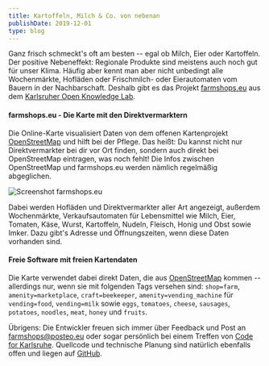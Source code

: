 ```yaml
---
title: Kartoffeln, Milch & Co. von nebenan
publishDate: 2019-12-01
type: blog
---
```


Ganz frisch schmeckt's oft am besten -- egal ob Milch, Eier oder Kartoffeln. Der positive Nebeneffekt: Regionale Produkte sind meistens auch noch gut für unser Klima. Häufig aber kennt man aber nicht unbedingt alle Wochenmärkte, Hofläden oder Frischmilch- oder Eierautomaten vom Bauern in der Nachbarschaft. Deshalb gibt es das Projekt [farmshops.eu](https://farmshops.eu) aus dem [Karlsruher Open Knowledge Lab](https://codefor.de/karlsruhe/).

#### farmshops.eu - Die Karte mit den Direktvermarktern

Die Online-Karte visualisiert Daten von dem offenen Kartenprojekt [OpenStreetMap](https://openstreetmap.org) und hilft bei der Pflege. Das heißt: Du kannst nicht nur Direktvermarkter bei dir vor Ort finden, sondern auch direkt bei OpenStreetMap eintragen, was noch fehlt! Die Infos zwischen OpenStreetMap und farmshops.eu werden nämlich regelmäßig abgeglichen.

![Screenshot farmshops.eu](/advent19/01_screenshot_farmshops.png)

Dabei werden Hofläden und Direktvermarkter aller Art angezeigt, außerdem Wochenmärkte, Verkaufsautomaten für Lebensmittel wie Milch, Eier, Tomaten, Käse, Wurst, Kartoffeln, Nudeln, Fleisch, Honig und Obst sowie Imker. Dazu gibt's Adresse und Öffnungszeiten, wenn diese Daten vorhanden sind.

#### Freie Software mit freien Kartendaten

Die Karte verwendet dabei direkt Daten, die aus [OpenStreetMap](https://openstreetmap.org) kommen -- allerdings nur, wenn sie mit folgenden Tags versehen sind: `shop=farm`, `amenity=marketplace`, `craft=beekeeper`, `amenity=vending_machine` für `vending=food`, `vending=milk` sowie `eggs`, `tomatoes`, `cheese`, `sausages`, `potatoes`, `noodles`, `meat`, `honey` und `fruits`.

Übrigens: Die Entwickler freuen sich immer über Feedback und Post an [farmshops@posteo.eu](mailto:farmshops@posteo.eu) oder sogar persönlich bei einem Treffen von [Code for Karlsruhe](https://codefor.de/karlsruhe/). Quellcode und technische Planung sind natürlich ebenfalls offen und liegen auf [GitHub](https://github.com/CodeforKarlsruhe/direktvermarkter).
